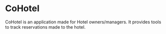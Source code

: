 # CoHotel

CoHotel is an application made for Hotel owners/managers. It provides tools to track reservations made to the hotel. 

